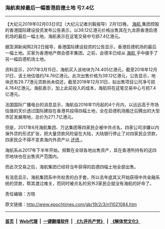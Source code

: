 ### 海航卖掉最后一幅香港启德土地 亏7.4亿
------------------------

<p>
 【大纪元2019年02月03日讯】（大纪元记者刘毅报导）2月1日晚，
 <a href="http://www.epochtimes.com/gb/tag/%E6%B5%B7%E8%88%AA.html">
  海航
 </a>
 集团控股的香港国际建设投资发布公告表示，以39.12亿港元价格出售其在九龙原香港启德机场的最后一幅土地，海航表示在这笔交易中亏损7.4亿港元。
</p>
<p>
 据澎湃新闻网2月2日报导，香港国际建设投资的公告显示，香港启德机场的最后一幅土地。买家为香港地产商会德丰集团，之前，会德丰已经从
 <a href="http://www.epochtimes.com/gb/tag/%E6%B5%B7%E8%88%AA.html">
  海航
 </a>
 手中接手了另一幅启德机场土地。
</p>
<p>
 资料显示，2017年3月15日，海航买入该地块为74.405亿港元，截至2018年12月31日，该土地估值约74.76亿港元。此次出售价格为39.12亿港元，公告显示，地块还有29.77港元贷款尚未偿还，截至2018年12月31日，拟出售项目公司净亏损4.764亿港元。海航表示，加上此前投入的成本，海航将在这笔交易中心亏损7.4亿港元。
</p>
<p>
 法国国际广播电台的消息显示，海航自2016年11月起的4个月内，以远远高于市场估值的天价透过国际建投在香港共投得四幅土地，全在启德机场搬迁后腾出的大型市区发展用地，总价为271.7亿港元。
</p>
<p>
 但是，2017年6月海航集团、万达集团等四家民企被中共点名，四家公司涉嫌以内保外贷的形式扩张，把大量贷款风险留在大陆，大陆银行停止了对四家民企贷款，四家民企不得不变卖海内外资产以
 <a href="http://www.epochtimes.com/gb/tag/%E8%BF%98%E5%80%BA.html">
  还债
 </a>
 。
</p>
<p>
 海航系从2017年下半年开始，频繁在全球各地出售资产，其在香港所持有的这四宗地块也在出售资产范围内。
</p>
<p>
 而此次交易之后，海航集团已经将当年获得的启德四幅土地全部出售。
</p>
<p>
 有消息显示，海航集团系中共权贵的白手套，所以去年底其又开始获得中共金融系统的贷款，帮其渡过难关，而同时被点名的另外3家民企就没有海航的好命了。
</p>
<p>
 责任编辑：方晓
</p>

原文链接：http://www.epochtimes.com/gb/19/2/3/n11021084.htm


------------------------
#### [首页](https://github.com/gfw-breaker/banned-news/blob/master/README.md) &nbsp;|&nbsp; [Web代理](https://github.com/labour-camp/helloworld) &nbsp;|&nbsp; [一键翻墙软件](https://github.com/gfw-breaker/nogfw/blob/master/README.md) &nbsp;|&nbsp; [《九评共产党》](https://github.com/gfw-breaker/9ping.md/blob/master/README.md#九评之一评共产党是什么) &nbsp;|&nbsp; [《解体党文化》](https://github.com/gfw-breaker/jtdwh.md/blob/master/README.md#绪论)

